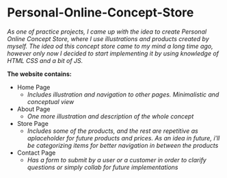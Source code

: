 # Personal-Online-Concept-Store

_As one of practice projects, I came up with the idea to create Personal Online Concept Store, where I use illustrations and products created by myself._
_The idea od this concept store came to my mind a long time ago, however only now I decided to start implementing it by using knowledge of HTML CSS and a bit of JS._ 

__The website contains:__
* Home Page 
  * _Includes illustration and navigation to other pages. Minimalistic and conceptual view_
* About Page 
  * _One more illustration and description of the whole concept_
* Store Page
  * _Includes some of the products, and the rest are repetitive as aplaceholder for future products and prices. As an idea in future, i'll be categorizing items for better navigation in between the products_
 * Contact Page
   * _Has a form to submit by a user or a customer in order to clarify questions or simply collab for future implementations_
  
